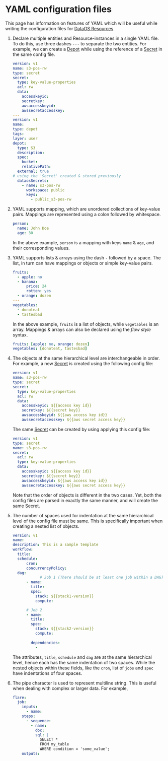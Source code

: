 # YAML configuration files

This page has information on features of YAML which will be useful while writing the configuration files for [DataOS Resources](/resources/)

1. Declare multiple entities and Resource-instances in a single YAML file.
To do this, use three dashes `---` to separate the two entities. For example, we can create a [Depot](/resources/depot/) while using the reference of a [Secret](/resources/secret/) in the same config file.
    
    ```yaml
    version: v1
    name: s3-pos-rw
    type: secret
    secret:
      type: key-value-properties
      acl: rw
      data:
        accesskeyid: 
        secretkey: 
        awsaccesskeyid: 
        awssecretaccesskey: 
    ---
    version: v1
    name:
    type: depot
    tags:
    layer: user
    depot:
      type: S3
      description:
      spec:
        bucket: 
        relativePath:
      external: true
    # using the 'Secret' created & stored previously
      dataosSecrets:   
        - name: s3-pos-rw
          workspace: public
          keys: 
            - public_s3-pos-rw
    ```
    
2. YAML supports mapping, which are unordered collections of key-value pairs. Mappings are represented using a colon followed by whitespace.
    
    ```yaml
    person:
      name: John Doe
      age: 30
    ```
    
    In the above example, `person` is a mapping with keys `name` & `age`, and their corresponding values.
    
3. YAML supports lists & arrays using the dash `-`  followed by a space. The list, in turn can have mappings or objects or simple key-value pairs.
    
    ```yaml
    fruits:
      - apple: no
      - banana:  
          price: 24
          rotten: yes
      - orange: dozen
    ---
    vegetables:
      - donoteat
      - tastesbad
    ```
    
    In the above example, `fruits` is a list of objects, while `vegetables` is an array.
    Mappings & arrays can also be declared using the *flow style* syntax.
    
    ```yaml
    fruits: [apple: no, orange: dozen]
    vegetables: [donoteat, tastesbad]
    ```
    
4. The objects at the same hierarchical level are interchangeable in order. For example, a new [Secret](/resources/secret/) is created using the following config file:
    
    ```yaml
    version: v1
    name: s3-pos-rw
    type: secret
    secret:
      type: key-value-properties
      acl: rw
      data:
        accesskeyid: ${{access key id}}
        secretkey: ${{secret key}}
        awsaccesskeyid: ${{aws access key id}}
        awssecretaccesskey: ${{aws secret access key}}
    ```
    
    The same [Secret](/resources/secret/) can be created by using applying this config file:
    
    ```yaml
    version: v1
    type: secret
    name: s3-pos-rw
    secret:
      acl: rw
      type: key-value-properties
      data:
        accesskeyid: ${{access key id}}
        secretkey: ${{secret key}}
        awsaccesskeyid: ${{aws access key id}}
        awssecretaccesskey: ${{aws secret access key}} 
    ```
    
    Note that the order of objects is different in the two cases. Yet, both the config files are parsed in exactly the same manner, and will create the same Secret.
    
5. The number of spaces used for indentation at the same hierarchical level of the config file must be same. This is specifically important when creating a nested list of objects.
    
    ```yaml
    version: v1
    name:
    description: This is a sample template
    workflow:
      title:
      schedule:
          cron:
          concurrencyPolicy:
      dag: 
    			# Job 1 (There should be at least one job within a DAG)
          - name:
            title:
            spec:
              stack: ${{stack1-version}}
              compute:
    
          # Job 2
          - name:
            title:
            spec:
              stack: ${{stack2-version}}
              compute:
            
            dependencies:
              - 
    ```
    
    The attributes, `title`, `schedule` and `dag` are at the same hierarchical level, hence each has the same indentation of two spaces. While the nested objects within these fields, like the `cron`, list of `jobs` and `spec` have indentations of four spaces.
    
6. The pipe character is used to represent multiline string. This is useful when dealing with complex or larger data. For example,
    
    ```yaml
    flare:
      job:
        inputs:
          - name:
        steps:
          - sequence:
            - name:
              doc: 
              sql: |
                SELECT *
                FROM my_table
                WHERE condition = 'some_value';
        outputs: 
    ```